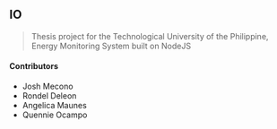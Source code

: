 ## IO

> Thesis project for the Technological University of the Philippine,
> Energy Monitoring System built on NodeJS

#### Contributors

- Josh Mecono
- Rondel Deleon
- Angelica Maunes
- Quennie Ocampo

